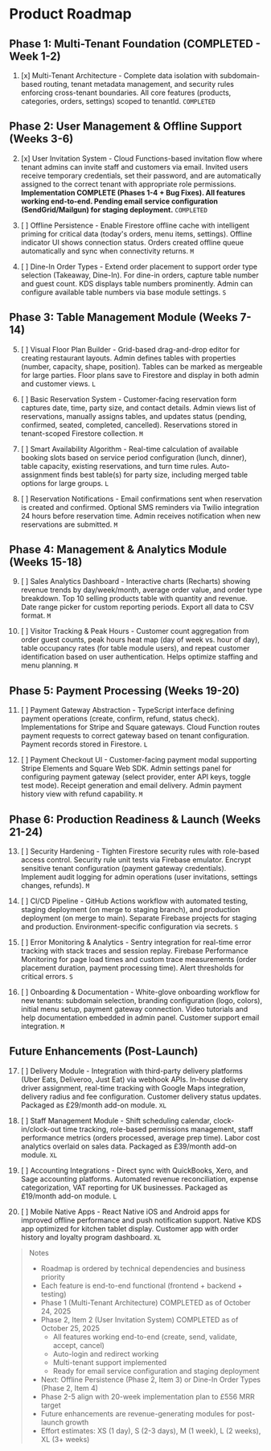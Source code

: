 # Product Roadmap

## Phase 1: Multi-Tenant Foundation (COMPLETED - Week 1-2)

1. [x] Multi-Tenant Architecture - Complete data isolation with subdomain-based routing, tenant metadata management, and security rules enforcing cross-tenant boundaries. All core features (products, categories, orders, settings) scoped to tenantId. `COMPLETED`

## Phase 2: User Management & Offline Support (Weeks 3-6)

2. [x] User Invitation System - Cloud Functions-based invitation flow where tenant admins can invite staff and customers via email. Invited users receive temporary credentials, set their password, and are automatically assigned to the correct tenant with appropriate role permissions. **Implementation COMPLETE (Phases 1-4 + Bug Fixes). All features working end-to-end. Pending email service configuration (SendGrid/Mailgun) for staging deployment.** `COMPLETED`

3. [ ] Offline Persistence - Enable Firestore offline cache with intelligent priming for critical data (today's orders, menu items, settings). Offline indicator UI shows connection status. Orders created offline queue automatically and sync when connectivity returns. `M`

4. [ ] Dine-In Order Types - Extend order placement to support order type selection (Takeaway, Dine-In). For dine-in orders, capture table number and guest count. KDS displays table numbers prominently. Admin can configure available table numbers via base module settings. `S`

## Phase 3: Table Management Module (Weeks 7-14)

5. [ ] Visual Floor Plan Builder - Grid-based drag-and-drop editor for creating restaurant layouts. Admin defines tables with properties (number, capacity, shape, position). Tables can be marked as mergeable for large parties. Floor plans save to Firestore and display in both admin and customer views. `L`

6. [ ] Basic Reservation System - Customer-facing reservation form captures date, time, party size, and contact details. Admin views list of reservations, manually assigns tables, and updates status (pending, confirmed, seated, completed, cancelled). Reservations stored in tenant-scoped Firestore collection. `M`

7. [ ] Smart Availability Algorithm - Real-time calculation of available booking slots based on service period configuration (lunch, dinner), table capacity, existing reservations, and turn time rules. Auto-assignment finds best table(s) for party size, including merged table options for large groups. `L`

8. [ ] Reservation Notifications - Email confirmations sent when reservation is created and confirmed. Optional SMS reminders via Twilio integration 24 hours before reservation time. Admin receives notification when new reservations are submitted. `M`

## Phase 4: Management & Analytics Module (Weeks 15-18)

9. [ ] Sales Analytics Dashboard - Interactive charts (Recharts) showing revenue trends by day/week/month, average order value, and order type breakdown. Top 10 selling products table with quantity and revenue. Date range picker for custom reporting periods. Export all data to CSV format. `M`

10. [ ] Visitor Tracking & Peak Hours - Customer count aggregation from order guest counts, peak hours heat map (day of week vs. hour of day), table occupancy rates (for table module users), and repeat customer identification based on user authentication. Helps optimize staffing and menu planning. `M`

## Phase 5: Payment Processing (Weeks 19-20)

11. [ ] Payment Gateway Abstraction - TypeScript interface defining payment operations (create, confirm, refund, status check). Implementations for Stripe and Square gateways. Cloud Function routes payment requests to correct gateway based on tenant configuration. Payment records stored in Firestore. `L`

12. [ ] Payment Checkout UI - Customer-facing payment modal supporting Stripe Elements and Square Web SDK. Admin settings panel for configuring payment gateway (select provider, enter API keys, toggle test mode). Receipt generation and email delivery. Admin payment history view with refund capability. `M`

## Phase 6: Production Readiness & Launch (Weeks 21-24)

13. [ ] Security Hardening - Tighten Firestore security rules with role-based access control. Security rule unit tests via Firebase emulator. Encrypt sensitive tenant configuration (payment gateway credentials). Implement audit logging for admin operations (user invitations, settings changes, refunds). `M`

14. [ ] CI/CD Pipeline - GitHub Actions workflow with automated testing, staging deployment (on merge to staging branch), and production deployment (on merge to main). Separate Firebase projects for staging and production. Environment-specific configuration via secrets. `S`

15. [ ] Error Monitoring & Analytics - Sentry integration for real-time error tracking with stack traces and session replay. Firebase Performance Monitoring for page load times and custom trace measurements (order placement duration, payment processing time). Alert thresholds for critical errors. `S`

16. [ ] Onboarding & Documentation - White-glove onboarding workflow for new tenants: subdomain selection, branding configuration (logo, colors), initial menu setup, payment gateway connection. Video tutorials and help documentation embedded in admin panel. Customer support email integration. `M`

## Future Enhancements (Post-Launch)

17. [ ] Delivery Module - Integration with third-party delivery platforms (Uber Eats, Deliveroo, Just Eat) via webhook APIs. In-house delivery driver assignment, real-time tracking with Google Maps integration, delivery radius and fee configuration. Customer delivery status updates. Packaged as £29/month add-on module. `XL`

18. [ ] Staff Management Module - Shift scheduling calendar, clock-in/clock-out time tracking, role-based permissions management, staff performance metrics (orders processed, average prep time). Labor cost analytics overlaid on sales data. Packaged as £39/month add-on module. `XL`

19. [ ] Accounting Integrations - Direct sync with QuickBooks, Xero, and Sage accounting platforms. Automated revenue reconciliation, expense categorization, VAT reporting for UK businesses. Packaged as £19/month add-on module. `L`

20. [ ] Mobile Native Apps - React Native iOS and Android apps for improved offline performance and push notification support. Native KDS app optimized for kitchen tablet display. Customer app with order history and loyalty program dashboard. `XL`

> Notes
> - Roadmap is ordered by technical dependencies and business priority
> - Each feature is end-to-end functional (frontend + backend + testing)
> - Phase 1 (Multi-Tenant Architecture) COMPLETED as of October 24, 2025
> - Phase 2, Item 2 (User Invitation System) COMPLETED as of October 25, 2025
>   - All features working end-to-end (create, send, validate, accept, cancel)
>   - Auto-login and redirect working
>   - Multi-tenant support implemented
>   - Ready for email service configuration and staging deployment
> - Next: Offline Persistence (Phase 2, Item 3) or Dine-In Order Types (Phase 2, Item 4)
> - Phase 2-5 align with 20-week implementation plan to £556 MRR target
> - Future enhancements are revenue-generating modules for post-launch growth
> - Effort estimates: XS (1 day), S (2-3 days), M (1 week), L (2 weeks), XL (3+ weeks)
